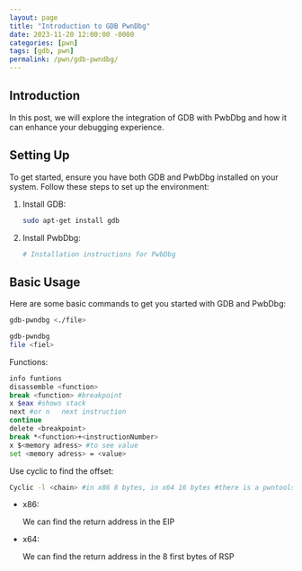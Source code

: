 ```yaml
---
layout: page
title: "Introduction to GDB PwnDbg"
date: 2023-11-20 12:00:00 -0000
categories: [pwn]
tags: [gdb, pwn]
permalink: /pwn/gdb-pwndbg/
---
```


## Introduction

In this post, we will explore the integration of GDB with PwbDbg and how it can enhance your debugging experience.

## Setting Up

To get started, ensure you have both GDB and PwbDbg installed on your system. Follow these steps to set up the environment:

1. Install GDB:
    ```sh
    sudo apt-get install gdb
    ```

2. Install PwbDbg:
    ```sh
    # Installation instructions for PwbDbg
    ```

## Basic Usage

Here are some basic commands to get you started with GDB and PwbDbg:

```bash
gdb-pwndbg <./file>
```

```bash
gdb-pwndbg 
file <fiel>
```

Functions:

```bash
info funtions
disassemble <function>
break <function> #breakpoint
x $eax #shows stack
next #or n   next instruction
continue
delete <breakpoint>
break *<function>+<instructionNumber>
x $<memory adress> #to see value
set <memory adress> = <value>
```

Use cyclic to find the offset:

```bash
Cyclic -l <chain> #in x86 8 bytes, in x64 16 bytes #there is a pwntools template to automate it
```

- x86:
    
    We can find the return address in the EIP
    
- x64:
    
    We can find the return address in the 8 first bytes of RSP